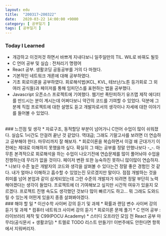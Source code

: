 ```yaml
---
layout: edu
title:  "200317~200322"
date:   2020-03-22 14:00:00 +9000
category: [ 공부일기 ]
tags: [ 공부일기 ]
---
```


### Today I Learned
* 개강하고 이것저것 하면서 바쁘게 지내다보니 일주일만의 TIL. WIL로 바꿔도 될듯
* C 언어 공부 및 실습 : 전처리기 명령어
* React 공부. 생활코딩 공동공부를 거의 다 마쳤다.
* 기본적인 네트워크 개론에 대해 공부하였다.
* 기초 회로이론을 공부하였다. 회로해석법(KCL, KVL, 테브난/노튼 등가회로 그 외 여러 공식들)과 페이저를 통해 임피던스를 표현하는 법을 공부했다.
* Javascript 오픈소스 프로젝트에 기여했다. 웹기반 폭탄피하기 유즈맵 제작 에디터를 만드시는 분이 계시는데 어쩌다보니 약간의 코드를 기여할 수 있었다. 덕분에 그분께 직접 프로젝트에 대한 설명도 듣고 개발자로서의 생각이나 자세에 대한 이야기를 들어볼 수 있었다.

<br>
### 느낀점 및 생각
* 자료구조, 동적할당 부분이 넘어가니 C언어 수업이 많이 쉬워졌다. 실습도 1시간도 안걸려 끝난 것 같았다. 역대급; 그래도 기말고사를 보려면 더 연습하고 공부해야 한다. 마무리까지 잘 해보자.
* 회로이론을 복습하면서 이걸 왜 군대가기 이전에는 제대로 이해하지 못했을까 싶다. 확실히 그 때는 공부를 정말 안했나보다 -_-. 아무튼 본격적으로 회로해석을 하는 수업이 나오기전에 연습문제를 많이 풀어놔야 수업을 진행하는데 무리가 없을 것이다. 페이저 변환 또한 능숙하진 못하니 많이많이 연습하자.
* 나보다 수준 높은 개발자의 코드와 생각을 살펴볼 수 있다는건 정말 좋은 경험인 것 같다. 내가 얼마나 이해하고 흡수할 수 있었는진 모르겠지만 말이다. 점점 개발하는 것을 취미를 넘어 본업과 같이 삼게되었는데 그런 수준의 개발자가 되려면 정말 부단히 노력해야겠다는 생각이 들었다. 프로젝트에 더 기여해보고 싶지만 시간적 여유가 있을지 모르겠다. 프로젝트 진행 속도도 생각했던 것보다 많이 빠르기도 하고... 뭐 그래도 도와드릴 수 있는게 어떤게 있을지 종종 살펴봐야겠다.

<br>
### 해야 할 일
* 이산수학 사이버 강의 듣기 및 과제
* 확률과 랜덤 변수 사이버 강의 듣기 및 과제
* 컴퓨터 네트워크 사이버 강의 듣기
* 회로이론 문제 풀기
* C 언어 공부 : 라이브러리 제작 및 C99(POCU Academy)
* 스터디 오프라인 모임 전 React 공부 마무리(공식문서 + 생활코딩)
* 트렐로 TODO 리스트 만들기!! 이번주에도 안한다면 항목에서 지워버리자.

